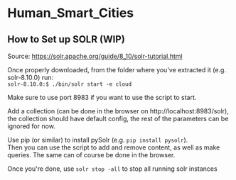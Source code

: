 # Human_Smart_Cities


## How to Set up SOLR (WIP)
Source: https://solr.apache.org/guide/8_10/solr-tutorial.html

Once properly downloaded, from the folder where you've extracted it (e.g. solr-8.10.0) run:  
`solr-8.10.0:$ ./bin/solr start -e cloud`

Make sure to use port 8983 if you want to use the script to start.

Add a collection (can be done in the browser on http://localhost:8983/solr), the collection should have default config, the rest of the parameters can be ignored for now.

Use pip (or similar) to install pySolr (e.g. `pip install pysolr`).  
Then you can use the script to add and remove content, as well as make queries. The same can of course be done in the browser.

Once you're done, use `solr stop -all` to stop all running solr instances